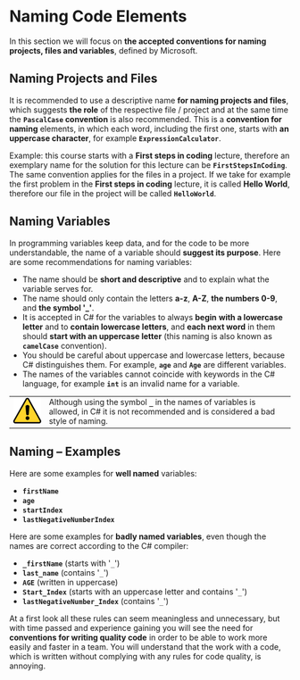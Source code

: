 # Naming Code Elements

In this section we will focus on **the accepted conventions for naming projects, files and variables**, defined by Microsoft.

## Naming Projects and Files

It is recommended to use a descriptive name **for naming projects and files**, which suggests **the role** of the respective file / project and at the same time the **`PascalCase` convention** is also recommended. This is a **convention for naming** elements, in which each word, including the first one, starts with **an uppercase character**, for example **`ExpressionCalculator`**.

Example: this course starts with a **First steps in coding** lecture, therefore an exemplary name for the solution for this lecture can be **`FirstStepsInCoding`**. The same convention applies for the files in a project. If we take for example the first problem in the **First steps in coding** lecture, it is called **Hello World**, therefore our file in the project will be called **`HelloWorld`**.

## Naming Variables

In programming variables keep data, and for the code to be more understandable, the name of a variable should **suggest its purpose**. Here are some recommendations for naming variables:

* The name should be **short and descriptive** and to explain what the variable serves for.
* The name should only contain the letters **a-z**, **A-Z**, **the numbers 0-9**, and **the symbol '\_'**.
* It is accepted in C# for the variables to always **begin** **with a lowercase letter** and to **contain lowercase letters**, and **each next word** in them should **start with an uppercase letter** (this naming is also known as **`camelCase`** convention).
* You should be careful about uppercase and lowercase letters, because C# distinguishes them. For example, **`age`** and **`Age`** are different variables.
* The names of the variables cannot coincide with keywords in the C# language, for example **`int`** is an invalid name for a variable.

<table><tr><td><img src="/assets/alert-icon.png" style="max-width:50px" /></td>
<td>Although using the symbol <code><b>_</b></code> in the names of variables is allowed, in C# it is not recommended and is considered a bad style of naming.</td>
</tr></table>

## Naming – Examples

Here are some examples for **well named** variables:

* **`firstName`**
* **`age`**
* **`startIndex`**
* **`lastNegativeNumberIndex`**

Here are some examples for **badly named variables**, even though the names are correct according to the C# compiler:

* **`_firstName`** (starts with '`_`')
* **`last_name`** (contains '`_`')
* **`AGE`** (written in uppercase)
* **`Start_Index`** (starts with an uppercase letter and contains '`_`')
* **`lastNegativeNumber_Index`** (contains '`_`')

At a first look all these rules can seem meaningless and unnecessary, but with time passed and experience gaining you will see the need for **conventions for writing quality code** in order to be able to work more easily and faster in a team. You will understand that the work with a code, which is written without complying with any rules for code quality, is annoying.
